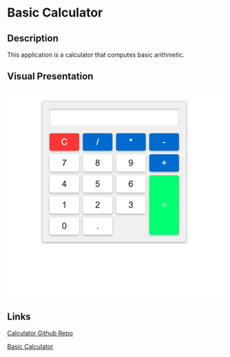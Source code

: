 # Basic Calculator

## Description
This application is a calculator that computes basic arithmetic.

## Visual Presentation
![screenshot of Calculator](./assets/images/basic-calculator.png)

## Links
[Calculator Github Repo](https://github.com/jessicashong/calc)

[Basic Calculator](https://jessicashong.github.io/calc/)
